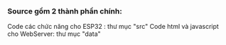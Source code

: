 ### Source gồm 2 thành phần chính:
Code các chức năng cho ESP32 : thư mục "src"
Code html và javascript cho WebServer: thư mục "data"

